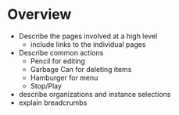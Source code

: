 # Overview
* Describe the pages involved at a high level 
  * include links to the individual pages
* Describe common actions 
  * Pencil for editing
  * Garbage Can for deleting items
  * Hamburger for menu
  * Stop/Play
* describe organizations and instance selections
* explain breadcrumbs
  